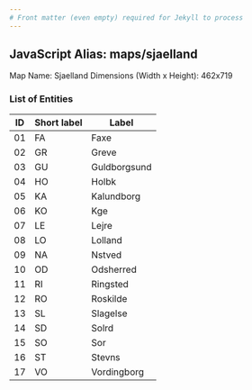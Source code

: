 ```yaml
---
# Front matter (even empty) required for Jekyll to process
---
```


## JavaScript Alias: maps/sjaelland

Map Name: Sjaelland
Dimensions (Width x Height): 462x719





### List of Entities

ID | Short label | Label
---|---|---|
01|FA|Faxe
02|GR|Greve
03|GU|Guldborgsund
04|HO|Holbk
05|KA|Kalundborg
06|KO|Kge
07|LE|Lejre
08|LO|Lolland
09|NA|Nstved
10|OD|Odsherred
11|RI|Ringsted
12|RO|Roskilde
13|SL|Slagelse
14|SD|Solrd
15|SO|Sor
16|ST|Stevns
17|VO|Vordingborg

